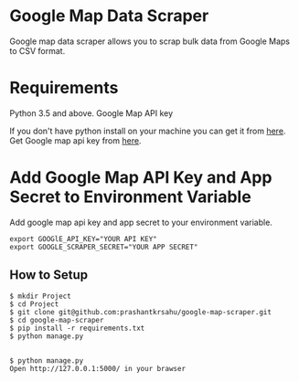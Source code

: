 # Google Map Data Scraper
Google map data scraper allows you to scrap bulk data from Google Maps to CSV format.


# Requirements

Python 3.5 and above.
Google Map API key

If you don't have python install on your machine you can get it from [here](https://www.python.org/downloads/f).
Get Google map api key from [here](https://developers.google.com/maps/documentation/javascript/get-api-key).
   
# Add Google Map API Key and App Secret to Environment Variable
Add google map api key and app secret to your environment variable.

    export GOOGlE_API_KEY="YOUR API KEY"
    export GOOGLE_SCRAPER_SECRET="YOUR APP SECRET"

## How to Setup

    $ mkdir Project
    $ cd Project
    $ git clone git@github.com:prashantkrsahu/google-map-scraper.git
    $ cd google-map-scraper
    $ pip install -r requirements.txt
    $ python manage.py

   
## 
    $ python manage.py
    Open http://127.0.0.1:5000/ in your brawser